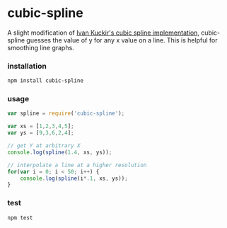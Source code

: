 cubic-spline
===

A slight modification of [Ivan Kuckir's cubic spline implementation](http://blog.ivank.net/interpolation-with-cubic-splines.html), cubic-spline guesses the value of y for any x value on a line. This is helpful for smoothing line graphs.

### installation

```sh
npm install cubic-spline
```

### usage

```js
var spline = require('cubic-spline');

var xs = [1,2,3,4,5];
var ys = [9,3,6,2,4];

// get Y at arbitrary X
console.log(spline(1.4, xs, ys));

// interpolate a line at a higher resolution
for(var i = 0; i < 50; i++) {
    console.log(spline(i*.1, xs, ys));
}
```

### test

```sh
npm test
```
